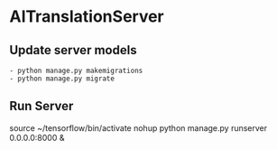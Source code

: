 # AITranslationServer
## Update server models
```
- python manage.py makemigrations
- python manage.py migrate
```

## Run Server
source ~/tensorflow/bin/activate
nohup python manage.py runserver 0.0.0.0:8000 &


